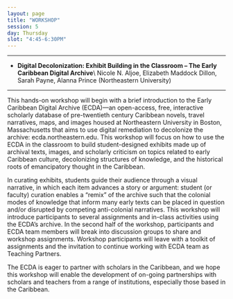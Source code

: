 ```yaml
---
layout: page
title: "WORKSHOP"
session: 5
day: Thursday
slot: "4:45-6:30PM"
---
```




---

- **Digital Decolonization: Exhibit Building in the Classroom – The Early Caribbean Digital Archive**\\
Nicole N. Aljoe, Elizabeth Maddock Dillon, Sarah Payne, Alanna Prince (Northeastern University)

---


This hands-on workshop will begin with a brief introduction to the Early Caribbean Digital Archive (ECDA)—an open-access, free, interactive scholarly database of pre-twentieth century Caribbean novels, travel narratives, maps, and images housed at Northeastern University in Boston, Massachusetts that aims to use digital remediation to decolonize the archive: ecda.northeastern.edu.  This workshop will focus on how to use the ECDA in the classroom to build student-designed exhibits made up of archival texts, images, and scholarly criticism on topics related to early Caribbean culture, decolonizing structures of knowledge, and the historical roots of emancipatory thought in the Caribbean.
 
In curating exhibits, students guide their audience through a visual narrative, in which each item advances a story or argument: student (or faculty) curation enables a “remix” of the archive such that the colonial modes of knowledge that inform many early texts can be placed in question and/or disrupted by competing anti-colonial narratives. This workshop will introduce participants to several assignments and in-class activities using the ECDA’s archive. In the second half of the workshop, participants and ECDA team members will break into discussion groups to share and workshop assignments.  Workshop participants will leave with a toolkit of assignments and the invitation to continue working with ECDA team as Teaching Partners.
 
The ECDA is eager to partner with scholars in the Caribbean, and we hope this workshop will enable the development of on-going partnerships with scholars and teachers from a range of institutions, especially those based in the Caribbean.

